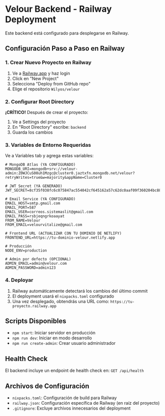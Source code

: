 # Velour Backend - Railway Deployment

Este backend está configurado para desplegarse en Railway.

## Configuración Paso a Paso en Railway

### 1. Crear Nuevo Proyecto en Railway
1. Ve a [Railway.app](https://railway.app/) y haz login
2. Click en "New Project"
3. Selecciona "Deploy from GitHub repo"
4. Elige el repositorio `Wilyos/velour`

### 2. Configurar Root Directory
**¡CRÍTICO!** Después de crear el proyecto:
1. Ve a Settings del proyecto
2. En "Root Directory" escribe: `backend`
3. Guarda los cambios

### 3. Variables de Entorno Requeridas
Ve a Variables tab y agrega estas variables:

```env
# MongoDB Atlas (YA CONFIGURADO)
MONGODB_URI=mongodb+srv://velour-admin:Z0WJCuS00uh1Mzgc@cluster0.jaztxfn.mongodb.net/velour?retryWrites=true&w=majority&appName=Cluster0

# JWT Secret (YA GENERADO)
JWT_SECRET=8cf35f038fc6c075847ac554042cf645162a57c62dc0aaf09f360204bc880645c5929de0eb58ff3635cdbada02e00f9e79a31eb4ec7f253e1fddecda3975876f

# Email Service (YA CONFIGURADO)
EMAIL_HOST=smtp.gmail.com
EMAIL_PORT=587
EMAIL_USER=correos.sistemaslit@gmail.com
EMAIL_PASS=rsbjeqngrkoaayat
FROM_NAME=Velour
FROM_EMAIL=velourvitalize@gmail.com

# Frontend URL (ACTUALIZAR CON TU DOMINIO DE NETLIFY)
FRONTEND_URL=https://tu-dominio-velour.netlify.app

# Producción
NODE_ENV=production

# Admin por defecto (OPCIONAL)
ADMIN_EMAIL=admin@velour.com
ADMIN_PASSWORD=admin123
```

### 4. Deployar
1. Railway automáticamente detectará los cambios del último commit
2. El deployment usará el `nixpacks.toml` configurado
3. Una vez desplegado, obtendrás una URL como: `https://tu-proyecto.railway.app`

## Scripts Disponibles

- `npm start`: Iniciar servidor en producción
- `npm run dev`: Iniciar en modo desarrollo
- `npm run create-admin`: Crear usuario administrador

## Health Check

El backend incluye un endpoint de health check en:
`GET /api/health`

## Archivos de Configuración

- `nixpacks.toml`: Configuración de build para Railway
- `railway.json`: Configuración específica de Railway (en raíz del proyecto)
- `.gitignore`: Excluye archivos innecesarios del deployment

